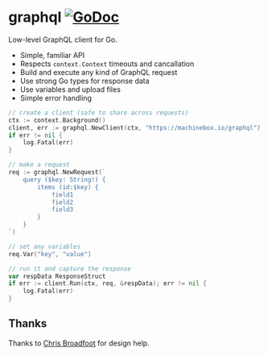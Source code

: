 # graphql [![GoDoc](https://godoc.org/github.com/machinebox/graphql?status.png)](http://godoc.org/github.com/machinebox/graphql)

Low-level GraphQL client for Go.

* Simple, familiar API
* Respects `context.Context` timeouts and cancallation
* Build and execute any kind of GraphQL request
* Use strong Go types for response data
* Use variables and upload files
* Simple error handling

```go
// create a client (safe to share across requests)
ctx := context.Background()
client, err := graphql.NewClient(ctx, "https://machinebox.io/graphql")
if err != nil {
    log.Fatal(err)
}

// make a request
req := graphql.NewRequest(`
    query ($key: String!) {
        items (id:$key) {
            field1
            field2
            field3
        }
    }
`)

// set any variables
req.Var("key", "value")

// run it and capture the response
var respData ResponseStruct
if err := client.Run(ctx, req, &respData); err != nil {
    log.Fatal(err)
}
```

## Thanks

Thanks to [Chris Broadfoot](https://github.com/broady) for design help.
